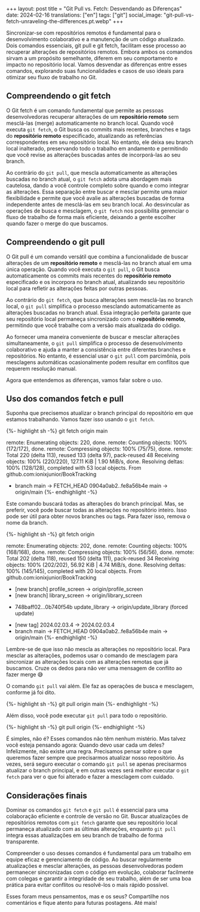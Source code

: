 +++
layout: post
title = "Git Pull vs. Fetch: Desvendando as Diferenças"
date:   2024-02-16
translations: ["en"]
tags: ["git"]
social_image: "git-pull-vs-fetch-unraveling-the-differences.pt.webp"
+++

<p class="intro"><span class="dropcap">S</span>incronizar-se com repositórios remotos é fundamental para o desenvolvimento colaborativo e a manutenção de um código atualizado. Dois comandos essenciais, git pull e git fetch, facilitam esse processo ao recuperar alterações de repositórios remotos. Embora ambos os comandos sirvam a um propósito semelhante, diferem em seu comportamento e impacto no repositório local. Vamos desvendar as diferenças entre esses comandos, explorando suas funcionalidades e casos de uso ideais para otimizar seu fluxo de trabalho no Git.</p>

## Compreendendo o git fetch

O Git fetch é um comando fundamental que permite as pessoas desenvolvedoras recuperar alterações de um **repositório remoto** sem mesclá-las (merge) automaticamente no branch local. Quando você executa `git fetch`, o Git busca os commits mais recentes, branches e tags do **repositório remoto** especificado, atualizando as referências correspondentes em seu repositório local. No entanto, ele deixa seu branch local inalterado, preservando todo o trabalho em andamento e permitindo que você revise as alterações buscadas antes de incorporá-las ao seu branch.

Ao contrário do `git pull`, que mescla automaticamente as alterações buscadas no branch atual, o `git fetch` adota uma abordagem mais cautelosa, dando a você controle completo sobre quando e como integrar as alterações. Essa separação entre buscar e mesclar permite uma maior flexibilidade e permite que você avalie as alterações buscadas de forma independente antes de mesclá-las em seu branch local. Ao desvincular as operações de busca e mesclagem, o `git fetch` nos possibilita gerenciar o fluxo de trabalho de forma mais eficiente, deixando a gente escolher quando fazer o merge do que buscamos.

## Compreendendo o git pull

O Git pull é um comando versátil que combina a funcionalidade de buscar alterações de um **repositório remoto** e mesclá-las no branch atual em uma única operação. Quando você executa o `git pull`, o Git busca automaticamente os commits mais recentes do **repositório remoto** especificado e os incorpora no branch atual, atualizando seu repositório local para refletir as alterações feitas por outras pessoas.

Ao contrário do `git fetch`, que busca alterações sem mesclá-las no branch local, o `git pull` simplifica o processo mesclando automaticamente as alterações buscadas no branch atual. Essa integração perfeita garante que seu repositório local permaneça sincronizado com o **repositório remoto**, permitindo que você trabalhe com a versão mais atualizada do código.

Ao fornecer uma maneira conveniente de buscar e mesclar alterações simultaneamente, o `git pull` simplifica o processo de desenvolvimento colaborativo e ajuda a manter a consistência entre diferentes branches e repositórios. No entanto, é essencial usar o `git pull` com parcimônia, pois mesclagens automáticas ocasionalmente podem resultar em conflitos que requerem resolução manual.

Agora que entendemos as diferenças, vamos falar sobre o uso.

## Uso dos comandos fetch e pull

Suponha que precisemos atualizar o branch principal do repositório em que estamos trabalhando. Vamos fazer isso usando o `git fetch`.

{%- highlight sh -%}
git fetch origin main

remote: Enumerating objects: 220, done.
remote: Counting objects: 100% (172/172), done.
remote: Compressing objects: 100% (75/75), done.
remote: Total 220 (delta 113), reused 133 (delta 97), pack-reused 48
Receiving objects: 100% (220/220), 127.11 KiB | 1.90 MiB/s, done.
Resolving deltas: 100% (128/128), completed with 53 local objects.
From github.com:ionixjunior/BookTracking
 * branch                main     -> FETCH_HEAD
   0904a0ab2..fe8a56b4e  main     -> origin/main
{%- endhighlight -%}

Este comando buscará todas as alterações do branch principal. Mas, se preferir, você pode buscar todas as alterações no repositório inteiro. Isso pode ser útil para obter novos branches ou tags. Para fazer isso, remova o nome da branch.

{%- highlight sh -%}
git fetch origin

remote: Enumerating objects: 202, done.
remote: Counting objects: 100% (168/168), done.
remote: Compressing objects: 100% (56/56), done.
remote: Total 202 (delta 118), reused 150 (delta 111), pack-reused 34
Receiving objects: 100% (202/202), 56.92 KiB | 4.74 MiB/s, done.
Resolving deltas: 100% (145/145), completed with 20 local objects.
From github.com:ionixjunior/BookTracking
 * [new branch]          profile_screen -> origin/profile_screen
 * [new branch]          library_screen -> origin/library_screen
 + 748baff02...0b740f54b update_library -> origin/update_library  (forced update)
 * [new tag]             2024.02.03.4   -> 2024.02.03.4
 * branch                main           -> FETCH_HEAD
   0904a0ab2..fe8a56b4e  main           -> origin/main
{%- endhighlight -%}

Lembre-se de que isso não mescla as alterações no repositório local. Para mesclar as alterações, podemos usar o comando de mesclagem para sincronizar as alterações locais com as alterações remotas que já buscamos. Cruze os dedos para não ver uma mensagem de conflito ao fazer merge 😅

O comando `git pull` vai além. Ele faz as operações de busca e mesclagem, conforme já foi dito.

{%- highlight sh -%}
git pull origin main
{%- endhighlight -%}

Além disso, você pode executar `git pull` para todo o repositório.

{%- highlight sh -%}
git pull origin
{%- endhighlight -%}

É simples, não é? Esses comandos não têm nenhum mistério. Mas talvez você esteja pensando agora: Quando devo usar cada um deles? Infelizmente, não existe uma regra. Precisamos pensar sobre o que queremos fazer sempre que precisarmos atualizar nosso repositório. Às vezes, será seguro executar o comando `git pull` se apenas precisarmos atualizar o branch principal, e em outras vezes será melhor executar o `git fetch` para ver o que foi alterado e fazer a mesclagem com cuidado.

## Considerações finais

Dominar os comandos `git fetch` e `git pull` é essencial para uma colaboração eficiente e controle de versão no Git. Buscar atualizações de repositórios remotos com `git fetch` garante que seu repositório local permaneça atualizado com as últimas alterações, enquanto `git pull` integra essas atualizações em seu branch de trabalho de forma transparente.

Compreender o uso desses comandos é fundamental para um trabalho em equipe eficaz e gerenciamento de código. Ao buscar regularmente atualizações e mesclar alterações, as pessoas desenvolvedoras podem permanecer sincronizadas com o código em evolução, colaborar facilmente com colegas e garantir a integridade de seu trabalho, além de ser uma boa prática para evitar conflitos ou resolvê-los o mais rápido possível.

Esses foram meus pensamentos, mas e os seus? Compartilhe nos comentários e fique atento para futuras postagens. Até mais!